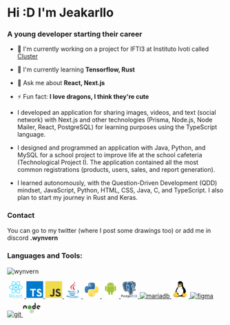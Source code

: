# Hi :D I'm Jeakarllo

### A young developer starting their career

- 🔭 I'm currently working on a project for IFTI3 at Instituto Ivoti called [Cluster](https://github.com/wynvern/cluster)

- 🌱 I'm currently learning **Tensorflow, Rust**

- 💬 Ask me about **React, Next.js**

- ⚡ Fun fact: **I love dragons, I think they're cute**

- I developed an application for sharing images, videos, and text (social network) with Next.js and other technologies (Prisma, Node.js, Node Mailer, React, PostgreSQL) for learning purposes using the TypeScript language.

- I designed and programmed an application with Java, Python, and MySQL for a school project to improve life at the school cafeteria (Technological Project I). The application contained all the most common registrations (products, users, sales, and report generation).

- I learned autonomously, with the Question-Driven Development (QDD) mindset, JavaScript, Python, HTML, CSS, Java, C, and TypeScript. I also plan to start my journey in Rust and Keras.

### Contact
You can go to my twitter (where I post some drawings too) or add me in discord **.wynvern**

### Languages and Tools:

<p><img align="center" src="https://github-readme-stats.vercel.app/api/top-langs?username=wynvern&show_icons=true&locale=en&layout=compact" alt="wynvern" /></p>

<p align="left">
<a href="https://reactjs.org/" target="_blank" rel="noreferrer"> <img src="https://raw.githubusercontent.com/devicons/devicon/master/icons/react/react-original-wordmark.svg" alt="react" width="40" height="40"/> </a>
<a href="https://www.typescriptlang.org/" target="_blank" rel="noreferrer"> <img src="https://raw.githubusercontent.com/devicons/devicon/master/icons/typescript/typescript-original.svg" alt="typescript" width="40" height="40"/> </a>
<a href="https://developer.mozilla.org/en-US/docs/Web/JavaScript" target="_blank" rel="noreferrer"> <img src="https://raw.githubusercontent.com/devicons/devicon/master/icons/javascript/javascript-original.svg" alt="javascript" width="40" height="40"/> </a>
<a href="https://www.java.com" target="_blank" rel="noreferrer"> <img src="https://raw.githubusercontent.com/devicons/devicon/master/icons/java/java-original.svg" alt="java" width="40" height="40"/> </a>
<a href="https://www.python.org" target="_blank" rel="noreferrer"> <img src="https://raw.githubusercontent.com/devicons/devicon/master/icons/python/python-original.svg" alt="python" width="40" height="40"/> </a>
<a href="https://developer.android.com" target="_blank" rel="noreferrer"> <img src="https://raw.githubusercontent.com/devicons/devicon/master/icons/android/android-original-wordmark.svg" alt="android" width="40" height="40"/> </a>
<a href="https://www.postgresql.org" target="_blank" rel="noreferrer"> <img src="https://raw.githubusercontent.com/devicons/devicon/master/icons/postgresql/postgresql-original-wordmark.svg" alt="postgresql" width="40" height="40"/> </a>
<a href="https://mariadb.org/" target="_blank" rel="noreferrer"> <img src="https://www.vectorlogo.zone/logos/mariadb/mariadb-icon.svg" alt="mariadb" width="40" height="40"/> </a>
<a href="https://www.linux.org/" target="_blank" rel="noreferrer"> <img src="https://raw.githubusercontent.com/devicons/devicon/master/icons/linux/linux-original.svg" alt="linux" width="40" height="40"/> </a>
<a href="https://www.figma.com/" target="_blank" rel="noreferrer"> <img src="https://www.vectorlogo.zone/logos/figma/figma-icon.svg" alt="figma" width="40" height="40"/> </a>
<a href="https://git-scm.com/" target="_blank" rel="noreferrer"> <img src="https://www.vectorlogo.zone/logos/git-scm/git-scm-icon.svg" alt="git" width="40" height="40"/> </a>
<a href="https://nodejs.org" target="_blank" rel="noreferrer"> <img src="https://raw.githubusercontent.com/devicons/devicon/master/icons/nodejs/nodejs-original-wordmark.svg" alt="nodejs" width="40" height="40"/> </a>
</p>
